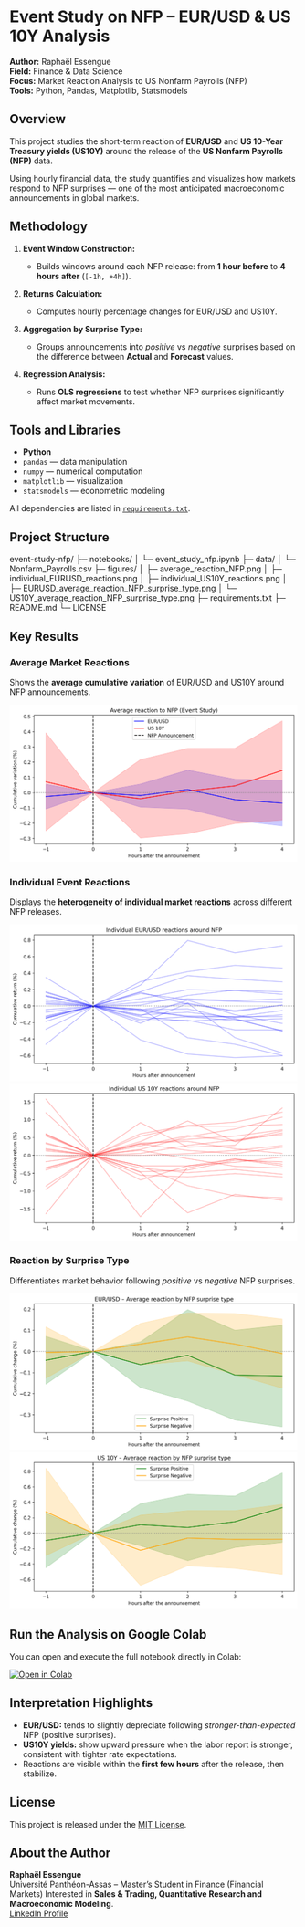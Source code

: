 # Event Study on NFP – EUR/USD & US 10Y Analysis

**Author:** Raphaël Essengue  
**Field:** Finance & Data Science  
**Focus:** Market Reaction Analysis to US Nonfarm Payrolls (NFP)  
**Tools:** Python, Pandas, Matplotlib, Statsmodels


## Overview

This project studies the short-term reaction of **EUR/USD** and **US 10-Year Treasury yields (US10Y)** around the release of the **US Nonfarm Payrolls (NFP)** data.

Using hourly financial data, the study quantifies and visualizes how markets respond to NFP surprises — one of the most anticipated macroeconomic announcements in global markets.


## Methodology

1. **Event Window Construction:**  
   - Builds windows around each NFP release: from **1 hour before** to **4 hours after** (`[-1h, +4h]`).

2. **Returns Calculation:**  
   - Computes hourly percentage changes for EUR/USD and US10Y.

3. **Aggregation by Surprise Type:**  
   - Groups announcements into *positive* vs *negative* surprises based on the difference between **Actual** and **Forecast** values.

4. **Regression Analysis:**  
   - Runs **OLS regressions** to test whether NFP surprises significantly affect market movements.


## Tools and Libraries

- **Python**
- `pandas` — data manipulation  
- `numpy` — numerical computation  
- `matplotlib` — visualization  
- `statsmodels` — econometric modeling  

All dependencies are listed in [`requirements.txt`](requirements.txt).


## Project Structure

event-study-nfp/
├─ notebooks/
│ └─ event_study_nfp.ipynb
├─ data/
│ └─ Nonfarm_Payrolls.csv
├─ figures/
│ ├─ average_reaction_NFP.png
│ ├─ individual_EURUSD_reactions.png
│ ├─ individual_US10Y_reactions.png
│ ├─ EURUSD_average_reaction_NFP_surprise_type.png
│ └─ US10Y_average_reaction_NFP_surprise_type.png
├─ requirements.txt
├─ README.md
└─ LICENSE


## Key Results

### Average Market Reactions
Shows the **average cumulative variation** of EUR/USD and US10Y around NFP announcements.

![Average NFP Reaction](figures/average_reaction_NFP.png)

### Individual Event Reactions
Displays the **heterogeneity of individual market reactions** across different NFP releases.

![EURUSD Individual](figures/individual_EURUSD_reactions.png)
![US10Y Individual](figures/individual_%20US10Y_reactions.png)


### Reaction by Surprise Type
Differentiates market behavior following *positive* vs *negative* NFP surprises.

![EURUSD Surprise](figures/EURUSD_average_reaction_NFP_surprise_type.png)
![US10Y Surprise](figures/US10Y_average_reaction_NFP_surprise_type.png)


## Run the Analysis on Google Colab

You can open and execute the full notebook directly in Colab:

[![Open in Colab](https://colab.research.google.com/assets/colab-badge.svg)](https://colab.research.google.com/github/raphessengue-create/event-study-nfp/blob/main/notebooks/event_study_nfp.ipynb)


## Interpretation Highlights

- **EUR/USD:** tends to slightly depreciate following *stronger-than-expected* NFP (positive surprises).  
- **US10Y yields:** show upward pressure when the labor report is stronger, consistent with tighter rate expectations.  
- Reactions are visible within the **first few hours** after the release, then stabilize.


## License

This project is released under the [MIT License](LICENSE).


## About the Author

**Raphaël Essengue**  
Université Panthéon-Assas – Master’s Student in Finance (Financial Markets)
Interested in **Sales & Trading, Quantitative Research and Macroeconomic Modeling**.  
[LinkedIn Profile](https://www.linkedin.com/in/raphael-essengue/)
